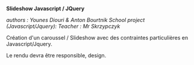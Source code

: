 **Slideshow Javascript / JQuery**

_authors : Younes Diouri & Anton Bourtnik_
_School project (Javascript/Jquery): Teacher : Mr Skrzypczyk_

Création d'un caroussel / Slideshow avec des contraintes particulières en Javascript/Jquery. 

Le rendu devra être responsible, design.